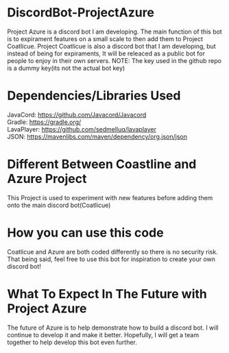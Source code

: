 # DiscordBot-ProjectAzure
Project Azure is a discord bot I am developing. 
The main function of this bot is to expirament features on a small
scale to then add them to Project Coatlicue. Project Coatlicue is also 
a discord bot that I am developing, but instead of being for 
expiraments, It will be releaced as a public bot for people to enjoy 
in their own servers.
NOTE: The key used in the github repo is a dummy key(its not the actual bot key)

# Dependencies/Libraries Used
JavaCord: https://github.com/Javacord/Javacord \
Gradle: https://gradle.org/ \
LavaPlayer: https://github.com/sedmelluq/lavaplayer \
JSON: https://mavenlibs.com/maven/dependency/org.json/json

# Different Between Coastline and Azure Project
This Project is used to experiment with new features before adding them onto the main discord bot(Coatlicue)

# How you can use this code
Coatlicue and Azure are both coded differently so there is no security risk. That being said, feel free to use this bot for inspiration to create your own discord bot!

# What To Expect In The Future with Project Azure
The future of Azure is to help demonstrate how to build a discord bot. I will continue to develop it and make it better.
Hopefully, I will get a team together to help develop this bot even further.
